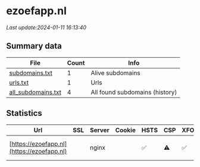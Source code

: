# ezoefapp.nl
*Last update:2024-01-11 16:13:40*
## Summary data
| File       | Count | Info |
|------------|-------|------|
|[subdomains.txt](/data/ezoefapp/subdomains.txt)|1|Alive subdomains|
|[urls.txt](/data/ezoefapp/urls.txt)|1|Urls|
|[all_subdomains.txt](/data/ezoefapp/all_subdomains.txt)|4|All found subdomains (history)|
## Statistics
| Url | SSL | Server | Cookie | HSTS | CSP | XFO | XXP | RP | Tech |
|------------|-------|------|------|------|------|------|------|------|------|
|[https://ezoefapp.nl](https://ezoefapp.nl)| |nginx| |:white_check_mark: |:warning: |:white_check_mark: |:white_check_mark: |:white_check_mark: |Drupal:8 HSTS Nginx...|